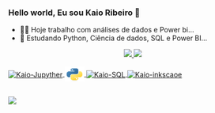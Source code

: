 ### Hello world, Eu sou Kaio Ribeiro 👋

- 👨‍💻 Hoje trabalho com análises de dados e Power bi...
- 📓 Estudando Python, Ciência de dados, SQL e Power BI...


<div align="center">
  <a href="https://github.com/kaioribeiro97">
  <img height="180em" src="https://github-readme-stats.vercel.app/api?username=kaioribeiro97&show_icons=true&theme=tokyonight&include_all_commits=true&count_private=true"/>
  <img height="180em" src="https://github-readme-stats.vercel.app/api/top-langs/?username=kaioribeiro97&layout=compact&langs_count=7&theme=tokyonight"/>
    </div>
  
  <div style="display: inline_block"><br>
  <img align="center" alt="Kaio-Jupyther" height="30" width="40" src="https://cdn.jsdelivr.net/gh/devicons/devicon/icons/jupyter/jupyter-original.svg">
  <img align="center" alt="Kaio-Python" height="30" width="40" src="https://raw.githubusercontent.com/devicons/devicon/master/icons/python/python-original.svg">
  <img align="center" alt="Kaio-SQL" height="30" width="40" src="https://cdn.jsdelivr.net/gh/devicons/devicon/icons/microsoftsqlserver/microsoftsqlserver-plain-wordmark.svg">
  <img align="center" alt="Kaio-inkscaoe" height="30" width="40" src="https://cdn.jsdelivr.net/gh/devicons/devicon/icons/inkscape/inkscape-original-wordmark.svg">
   

</div>

  ##
  

  <div> 
  <a href="https://www.linkedin.com/in/kaio-ribeiro-rodrigues/" target="_blank"><img src="https://img.shields.io/badge/-LinkedIn-%230077B5?style=for-the-badge&logo=linkedin&logoColor=white" target="_blank"></a>
  </div> 
